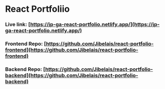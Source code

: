 # React Portfoliio



### Live link: [https://jp-ga-react-portfolio.netlify.app/](https://jp-ga-react-portfolio.netlify.app/)

### Frontend Repo: [https://github.com/Jibelais/react-portfolio-frontend](https://github.com/Jibelais/react-portfolio-frontend)

### Backend Repo: [https://github.com/Jibelais/react-portfolio-backend](https://github.com/Jibelais/react-portfolio-backend)